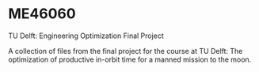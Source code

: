 # ME46060
TU Delft: Engineering Optimization Final Project

A collection of files from the final project for the course at TU Delft: The optimization of productive in-orbit time for a manned mission to the moon.
